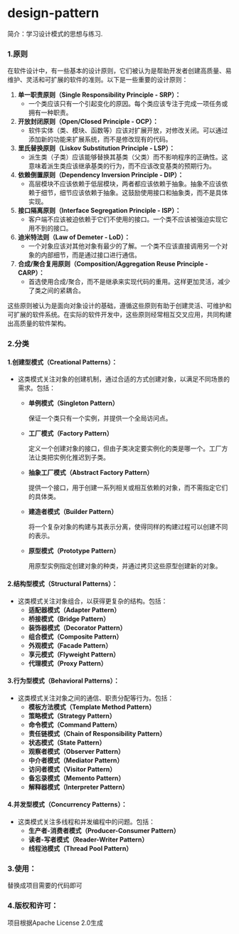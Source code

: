 # design-pattern
简介：学习设计模式的思想与练习.
### 1.原则

在软件设计中，有一些基本的设计原则，它们被认为是帮助开发者创建高质量、易维护、灵活和可扩展的软件的准则。以下是一些重要的设计原则：

1. **单一职责原则（Single Responsibility Principle - SRP）：**
   - 一个类应该只有一个引起变化的原因。每个类应该专注于完成一项任务或拥有一种职责。
2. **开放封闭原则（Open/Closed Principle - OCP）：**
   - 软件实体（类、模块、函数等）应该对扩展开放，对修改关闭。可以通过添加新的功能来扩展系统，而不是修改现有的代码。
3. **里氏替换原则（Liskov Substitution Principle - LSP）：**
   - 派生类（子类）应该能够替换其基类（父类）而不影响程序的正确性。这意味着派生类应该继承基类的行为，而不应该改变基类的预期行为。
4. **依赖倒置原则（Dependency Inversion Principle - DIP）：**
   - 高层模块不应该依赖于低层模块，两者都应该依赖于抽象。抽象不应该依赖于细节，细节应该依赖于抽象。这鼓励使用接口和抽象类，而不是具体实现。
5. **接口隔离原则（Interface Segregation Principle - ISP）：**
   - 客户端不应该被迫依赖于它们不使用的接口。一个类不应该被强迫实现它用不到的接口。
6. **迪米特法则（Law of Demeter - LoD）：**
   - 一个对象应该对其他对象有最少的了解。一个类不应该直接调用另一个对象的内部细节，而是通过接口进行通信。
7. **合成/聚合复用原则（Composition/Aggregation Reuse Principle - CARP）：**
   - 首选使用合成/聚合，而不是继承来实现代码的重用。这样更加灵活，减少了类之间的紧耦合。

这些原则被认为是面向对象设计的基础，遵循这些原则有助于创建灵活、可维护和可扩展的软件系统。在实际的软件开发中，这些原则经常相互交叉应用，共同构建出高质量的软件架构。

### 2.分类

#### **1.创建型模式（Creational Patterns）：**

- 这类模式关注对象的创建机制，通过合适的方式创建对象，以满足不同场景的需求。包括：
  - **单例模式（Singleton Pattern）**
  
    保证一个类只有一个实例，并提供一个全局访问点。
  
  - **工厂模式（Factory Pattern）**
  
    定义一个创建对象的接口，但由子类决定要实例化的类是哪一个。工厂方法让类把实例化推迟到子类。
  
  - **抽象工厂模式（Abstract Factory Pattern）**
  
    提供一个接口，用于创建一系列相关或相互依赖的对象，而不需指定它们的具体类。
  
  - **建造者模式（Builder Pattern）**
  
    将一个复杂对象的构建与其表示分离，使得同样的构建过程可以创建不同的表示。
  
  - **原型模式（Prototype Pattern）**
  
    用原型实例指定创建对象的种类，并通过拷贝这些原型创建新的对象。

#### **2.结构型模式（Structural Patterns）：**

- 这类模式关注对象组合，以获得更复杂的结构。包括：
  - **适配器模式（Adapter Pattern）**
  - **桥接模式（Bridge Pattern）**
  - **装饰器模式（Decorator Pattern）**
  - **组合模式（Composite Pattern）**
  - **外观模式（Facade Pattern）**
  - **享元模式（Flyweight Pattern）**
  - **代理模式（Proxy Pattern）**

#### **3.行为型模式（Behavioral Patterns）：**

- 这类模式关注对象之间的通信、职责分配等行为。包括：
  - **模板方法模式（Template Method Pattern）**
  - **策略模式（Strategy Pattern）**
  - **命令模式（Command Pattern）**
  - **责任链模式（Chain of Responsibility Pattern）**
  - **状态模式（State Pattern）**
  - **观察者模式（Observer Pattern）**
  - **中介者模式（Mediator Pattern）**
  - **访问者模式（Visitor Pattern）**
  - **备忘录模式（Memento Pattern）**
  - **解释器模式（Interpreter Pattern）**

#### **4.并发型模式（Concurrency Patterns）：**

- 这类模式关注多线程和并发编程中的问题。包括：
  - **生产者-消费者模式（Producer-Consumer Pattern）**
  - **读者-写者模式（Reader-Writer Pattern）**
  - **线程池模式（Thread Pool Pattern）**

### 3.使用：

替换成项目需要的代码即可

### 4.版权和许可：

项目根据Apache License 2.0生成

